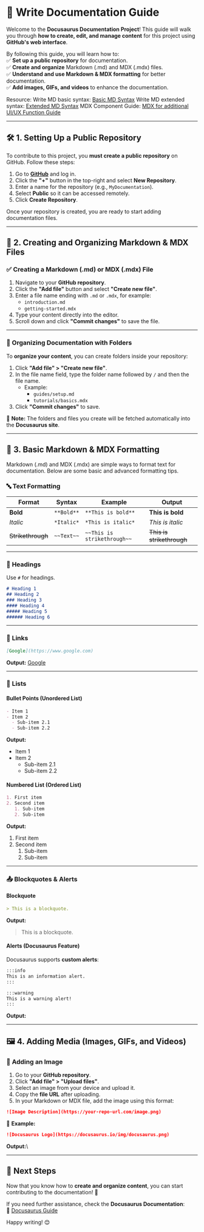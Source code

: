 # 📖 Write Documentation Guide

Welcome to the **Docusaurus Documentation Project**! This guide will walk you through **how to create, edit, and manage content** for this project using **GitHub's web interface**.

By following this guide, you will learn how to:\
✅ **Set up a public repository** for documentation.\
✅ **Create and organize** Markdown (.md) and MDX (.mdx) files.\
✅ **Understand and use Markdown & MDX formatting** for better documentation.\
✅ **Add images, GIFs, and videos** to enhance the documentation.

Resource:
Write MD basic syntax: [Basic MD Syntax](https://www.markdownguide.org/basic-syntax/)
Write MD extended syntax: [Extended MD Syntax](https://www.markdownguide.org/extended-syntax/)
MDX Component Guide: [MDX for additional UI/UX Function Guide](https://mdxjs.com/guides/)

---

## 🛠 1. Setting Up a Public Repository

To contribute to this project, you **must create a public repository** on GitHub. Follow these steps:

1. Go to **[GitHub](https://github.com/)** and log in.
2. Click the **"+"** button in the top-right and select **New Repository**.
3. Enter a name for the repository (e.g., `MyDocumentation`).
4. Select **Public** so it can be accessed remotely.
5. Click **Create Repository**.

Once your repository is created, you are ready to start adding documentation files.

---

## 📂 2. Creating and Organizing Markdown & MDX Files

### ✅ Creating a Markdown (.md) or MDX (.mdx) File

1. Navigate to your **GitHub repository**.
2. Click the **"Add file"** button and select **"Create new file"**.
3. Enter a file name ending with `.md` or `.mdx`, for example:
   - `introduction.md`
   - `getting-started.mdx`
4. Type your content directly into the editor.
5. Scroll down and click **"Commit changes"** to save the file.

---

### 📁 Organizing Documentation with Folders

To **organize your content**, you can create folders inside your repository:

1. Click **"Add file" > "Create new file"**.
2. In the file name field, type the folder name followed by `/` and then the file name.
   - Example:
     - `guides/setup.md`
     - `tutorials/basics.mdx`
3. Click **"Commit changes"** to save.

🔹 **Note:** The folders and files you create will be fetched automatically into the **Docusaurus site**.

---

## 📝 3. Basic Markdown & MDX Formatting

Markdown (.md) and MDX (.mdx) are simple ways to format text for documentation. Below are some basic and advanced formatting tips.

### 🔤 **Text Formatting**

| Format            | Syntax     | Example                     | Output                    |
| ----------------- | ---------- | --------------------------- | ------------------------- |
| **Bold**          | `**Bold**` | `**This is bold**`          | **This is bold**          |
| *Italic*          | `*Italic*` | `*This is italic*`          | *This is italic*          |
| ~~Strikethrough~~ | `~~Text~~` | `~~This is strikethrough~~` | ~~This is strikethrough~~ |

---

### 📑 **Headings**

Use `#` for headings.

```md
# Heading 1  
## Heading 2  
### Heading 3  
#### Heading 4  
##### Heading 5  
###### Heading 6  
```

---

### 🔗 **Links**

```md
[Google](https://www.google.com)
```

**Output:** [Google](https://www.google.com)

---

### 📌 **Lists**

#### **Bullet Points (Unordered List)**

```md
- Item 1  
- Item 2  
  - Sub-item 2.1  
  - Sub-item 2.2  
```

**Output:**

- Item 1
- Item 2
  - Sub-item 2.1
  - Sub-item 2.2

#### **Numbered List (Ordered List)**

```md
1. First item  
2. Second item  
   1. Sub-item  
   2. Sub-item  
```

**Output:**

1. First item
2. Second item
   1. Sub-item
   2. Sub-item

---

### 📤 **Blockquotes & Alerts**

#### **Blockquote**

```md
> This is a blockquote.
```

**Output:**

> This is a blockquote.

#### **Alerts (Docusaurus Feature)**

Docusaurus supports **custom alerts**:

```md
:::info  
This is an information alert.  
:::  

:::warning  
This is a warning alert!  
:::  
```

**Output:**

---

## 🖼️ 4. Adding Media (Images, GIFs, and Videos)

### 📸 **Adding an Image**

1. Go to your **GitHub repository**.
2. Click **"Add file" > "Upload files"**.
3. Select an image from your device and upload it.
4. Copy the **file URL** after uploading.
5. In your Markdown or MDX file, add the image using this format:

```md
![Image Description](https://your-repo-url.com/image.png)
```

🔹 **Example:**

```md
![Docusaurus Logo](https://docusaurus.io/img/docusaurus.png)
```

**Output:**\


---

## 🎯 Next Steps

Now that you know how to **create and organize content**, you can start contributing to the documentation! 🚀

If you need further assistance, check the **Docusaurus Documentation**:\
🔗 [Docusaurus Guide](https://docusaurus.io/docs)

Happy writing! 😊

